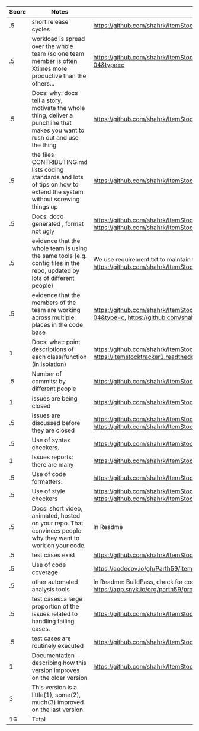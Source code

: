 
|Score|Notes| Evidence|
|-|-----|---------|
|.5| short release cycles|https://github.com/shahrk/ItemStockTracker/releases|
|.5| workload is spread over the whole team (so one team member is often Xtimes more productive than the others...|https://github.com/shahrk/ItemStockTracker/graphs/contributors?from=2021-11-12&to=2021-12-04&type=c|
|.5|Docs: why: docs tell a story, motivate the whole thing, deliver a punchline that makes you want to rush out and use the thing |https://github.com/shahrk/ItemStockTracker/blob/main/README.md |
|.5|the files CONTRIBUTING.md lists coding standards and lots of tips on how to extend the system without screwing things up  |https://github.com/shahrk/ItemStockTracker/blob/main/CONTRIBUTING.md |
|.5|Docs: doco generated , format not ugly  |https://github.com/shahrk/ItemStockTracker/blob/main/code/Readme.md, https://github.com/shahrk/ItemStockTracker/blob/main/docs/Proj3Enhancement.pdf |
|.5|evidence that the whole team is using the same tools (e.g. config files in the repo, updated by lots of different people) |We use requirement.txt to maintain version balance of the tools: https://github.com/shahrk/ItemStockTracker/blob/main/requirements.txt |
|.5|evidence that the members of the team are working across multiple places in the code base |https://github.com/shahrk/ItemStockTracker/graphs/contributors?from=2021-11-10&to=2021-12-04&type=c, https://github.com/shahrk/ItemStockTracker/pulse |
|1|Docs: what: point descriptions of each class/function (in isolation)  | https://github.com/shahrk/ItemStockTracker/blob/main/code/Readme.md, https://itemstocktracker1.readthedocs.io/en/latest/|
|.5|Number of commits: by different people  | https://github.com/shahrk/ItemStockTracker/graphs/contributors|
|1|issues are being closed | https://github.com/shahrk/ItemStockTracker/issues?q=is%3Aissue+is%3Aclosed|
|.5|issues are discussed before they are closed | https://github.com/shahrk/ItemStockTracker/pull/8, https://github.com/shahrk/ItemStockTracker/issues/13, |
|.5|Use of syntax checkers. | https://github.com/shahrk/ItemStockTracker/blob/main/code/.pylintrc|
|1|Issues reports: there are many  | https://github.com/shahrk/ItemStockTracker/issues?q=is%3Aissue|
|.5|Use of code formatters. | https://github.com/shahrk/ItemStockTracker/blob/main/.github/workflows/BlackFormatChecker.yml|
|.5|Use of style checkers | https://github.com/shahrk/ItemStockTracker/blob/main/code/.pylintrc, https://github.com/shahrk/ItemStockTracker/blob/main/.github/workflows/BlackFormatChecker.yml|
|.5|Docs: short video, animated, hosted on your repo. That convinces people why they want to work on your code. | In Readme|
|.5|test cases exist  | https://github.com/shahrk/ItemStockTracker/tree/main/test|
|.5|Use of code coverage  |https://codecov.io/gh/Parth59/ItemStockTracker/tree/7c91ae6bd9dfba8430c97d63a7723bc8b60050a9 |
|.5|other automated analysis tools  | In Readme: BuildPass, check for code lines, and code coverage https://app.snyk.io/org/parth59/project/76737139-177b-41b5-9bc0-c06108568aad|
|.5|test cases:.a large proportion of the issues related to handling failing cases. | https://github.com/shahrk/ItemStockTracker/issues?q=is%3Aissue+is%3Aclosed+label%3Abug|
|.5|test cases are routinely executed | https://github.com/shahrk/ItemStockTracker/blob/main/.github/workflows/unit_test.yml|
|1|Documentation describing how this version improves on the older version|https://github.com/shahrk/ItemStockTracker/blob/main/docs/Proj3Enhancement.pdf| 
|3|This version is a little(1), some(2), much(3) improved on the last version.|| 
|16| Total|
